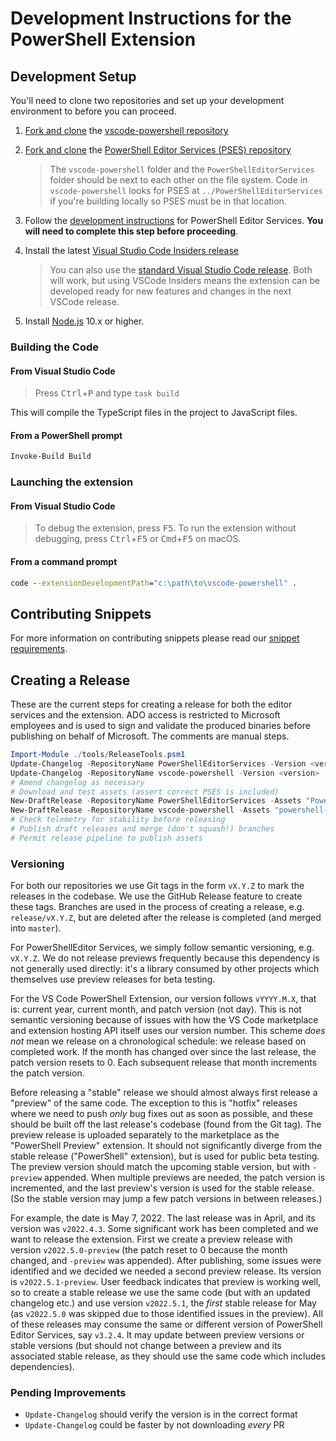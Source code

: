# Development Instructions for the PowerShell Extension

## Development Setup

You'll need to clone two repositories and set up your development environment
to before you can proceed.

1. [Fork and clone][fork] the [vscode-powershell repository](https://github.com/PowerShell/vscode-powershell)

2. [Fork and clone][fork] the [PowerShell Editor Services (PSES) repository](https://github.com/PowerShell/PowerShellEditorServices)
   > The `vscode-powershell` folder and the `PowerShellEditorServices` folder should be next to each other on the file
   > system. Code in `vscode-powershell` looks for PSES at `../PowerShellEditorServices` if you're building locally so
   > PSES must be in that location.

3. Follow the [development instructions](https://github.com/PowerShell/PowerShellEditorServices#development) for
   PowerShell Editor Services. **You will need to complete this step before proceeding**.

4. Install the latest [Visual Studio Code Insiders release](https://code.visualstudio.com/insiders)
   > You can also use the [standard Visual Studio Code release](https://code.visualstudio.com/). Both will work, but
   > using VSCode Insiders means the extension can be developed ready for new features and changes in the next VSCode
   > release.

5. Install [Node.js](https://nodejs.org/en/) 10.x or higher.

[fork]: https://help.github.com/articles/fork-a-repo/

### Building the Code

#### From Visual Studio Code

> Press <kbd>Ctrl</kbd>+<kbd>P</kbd> and type `task build`

This will compile the TypeScript files in the project to JavaScript files.

#### From a PowerShell prompt

```powershell
Invoke-Build Build
```

### Launching the extension

#### From Visual Studio Code

> To debug the extension, press <kbd>F5</kbd>.  To run the extension without debugging, press
> <kbd>Ctrl</kbd>+<kbd>F5</kbd> or <kbd>Cmd</kbd>+<kbd>F5</kbd> on macOS.

#### From a command prompt

```cmd
code --extensionDevelopmentPath="c:\path\to\vscode-powershell" .
```

## Contributing Snippets

For more information on contributing snippets please read our
[snippet requirements](https://github.com/PowerShell/vscode-powershell/blob/master/docs/community_snippets.md#contributing).

## Creating a Release

These are the current steps for creating a release for both the editor services
and the extension. ADO access is restricted to Microsoft employees and is used
to sign and validate the produced binaries before publishing on behalf of
Microsoft. The comments are manual steps.

```powershell
Import-Module ./tools/ReleaseTools.psm1
Update-Changelog -RepositoryName PowerShellEditorServices -Version <version>
Update-Changelog -RepositoryName vscode-powershell -Version <version>
# Amend changelog as necessary
# Download and test assets (assert correct PSES is included)
New-DraftRelease -RepositoryName PowerShellEditorServices -Assets "PowerShellEditorServices.zip"
New-DraftRelease -RepositoryName vscode-powershell -Assets "powershell-YYYY.M.X.vsix", "Install-VSCode.ps1"
# Check telemetry for stability before releasing
# Publish draft releases and merge (don't squash!) branches
# Permit release pipeline to publish assets
```

### Versioning

For both our repositories we use Git tags in the form `vX.Y.Z` to mark the
releases in the codebase. We use the GitHub Release feature to create these
tags. Branches are used in the process of creating a release, e.g.
`release/vX.Y.Z`, but are deleted after the release is completed (and merged
into `master`).

For PowerShellEditor Services, we simply follow semantic versioning, e.g.
`vX.Y.Z`. We do not release previews frequently because this dependency is not
generally used directly: it's a library consumed by other projects which
themselves use preview releases for beta testing.

For the VS Code PowerShell Extension, our version follows `vYYYY.M.X`, that is:
current year, current month, and patch version (not day). This is not semantic
versioning because of issues with how the VS Code marketplace and extension
hosting API itself uses our version number. This scheme _does not_ mean we
release on a chronological schedule: we release based on completed work. If the
month has changed over since the last release, the patch version resets to 0.
Each subsequent release that month increments the patch version.

Before releasing a "stable" release we should almost always first release a
"preview" of the same code. The exception to this is "hotfix" releases where we
need to push _only_ bug fixes out as soon as possible, and these should be built
off the last release's codebase (found from the Git tag). The preview release is
uploaded separately to the marketplace as the "PowerShell Preview" extension. It
should not significantly diverge from the stable release ("PowerShell"
extension), but is used for public beta testing. The preview version should
match the upcoming stable version, but with `-preview` appended.  When multiple
previews are needed, the patch version is incremented, and the last preview's
version is used for the stable release. (So the stable version may jump a few
patch versions in between releases.)

For example, the date is May 7, 2022. The last release was in April, and its
version was `v2022.4.3`. Some significant work has been completed and we want to
release the extension. First we create a preview release with version
`v2022.5.0-preview` (the patch reset to 0 because the month changed, and
`-preview` was appended). After publishing, some issues were identified and we
decided we needed a second preview release. Its version is `v2022.5.1-preview`.
User feedback indicates that preview is working well, so to create a stable
release we use the same code (but with an updated changelog etc.) and use
version `v2022.5.1`, the _first_ stable release for May (as `v2022.5.0` was
skipped due to those identified issues in the preview). All of these releases
may consume the same or different version of PowerShell Editor Services, say
`v3.2.4`. It may update between preview versions or stable versions (but should
not change between a preview and its associated stable release, as they should
use the same code which includes dependencies).

### Pending Improvements

* `Update-Changelog` should verify the version is in the correct format
* `Update-Changelog` could be faster by not downloading _every_ PR
